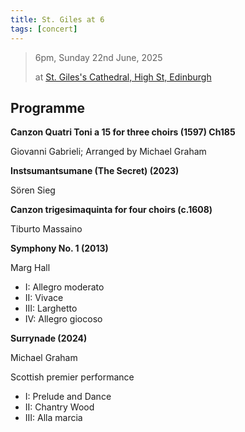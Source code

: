 ```yaml
---
title: St. Giles at 6
tags: [concert]
---
```


> 6pm, Sunday 22nd June, 2025
> 
> at [St. Giles's Cathedral, High St, Edinburgh](https://maps.app.goo.gl/6VhS3933XTotBtiY6)

## Programme

**Canzon Quatri Toni a 15 for three choirs (1597) Ch185**

Giovanni Gabrieli; Arranged by Michael Graham


**Instsumantsumane (The Secret) (2023)**

Sören Sieg


**Canzon trigesimaquinta for four choirs (c.1608)**

Tiburto Massaino


**Symphony No. 1 (2013)**

Marg Hall
- I: Allegro moderato
- II: Vivace
- III: Larghetto
- IV: Allegro giocoso


**Surrynade (2024)**

Michael Graham

Scottish premier performance
- I: Prelude and Dance
- II: Chantry Wood
- III: Alla marcia
